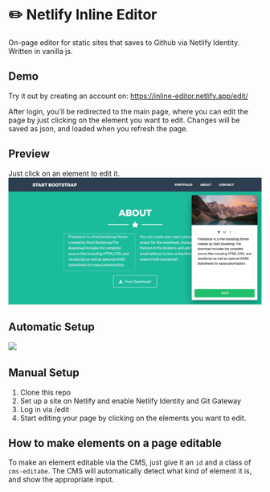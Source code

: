# :pencil2: Netlify Inline Editor

On-page editor for static sites that saves to Github via Netlify Identity. Written in vanilla js.

## Demo

Try it out by creating an account on:
https://inline-editor.netlify.app/edit/

After login, you'll be redirected to the main page, where you can edit the page by just clicking on the element you want to edit. Changes will be saved as json, and loaded when you refresh the page.

## Preview
Just click on an element to edit it.
![Preview](edit/img/preview.jpg)

## Automatic Setup
<a href="https://app.netlify.com/start/deploy?repository=https://github.com/dashpilot/netlify-inline-editor&stack=cms"><img src="https://www.netlify.com/img/deploy/button.svg" /></a>

## Manual Setup

1. Clone this repo
2. Set up a site on Netlify and enable Netlify Identity and Git Gateway
3. Log in via /edit
4. Start editing your page by clicking on the elements you want to edit.

## How to make elements on a page editable

To make an element editable via the CMS, just give it an `id` and a class of `cms-editabe`. The CMS will automatically detect what kind of element it is, and show the appropriate input.
